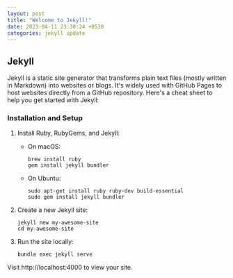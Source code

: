 ```yaml
---
layout: post
title: "Welcome to Jekyll!"
date: 2023-04-11 23:30:24 +0530
categories: jekyll update
---
```


## Jekyll

Jekyll is a static site generator that transforms plain text files (mostly written in Markdown) into websites or blogs. It's widely used with GitHub Pages to host websites directly from a GitHub repository. Here's a cheat sheet to help you get started with Jekyll:

### Installation and Setup

1. Install Ruby, RubyGems, and Jekyll:

   - On macOS:

     ```
     brew install ruby
     gem install jekyll bundler
     ```

   - On Ubuntu:

     ```
     sudo apt-get install ruby ruby-dev build-essential
     sudo gem install jekyll bundler
     ```

2. Create a new Jekyll site:

   ```
   jekyll new my-awesome-site
   cd my-awesome-site
   ```

3. Run the site locally:

   ```
   bundle exec jekyll serve
   ```

Visit http://localhost:4000 to view your site.

[jekyll-docs]: https://jekyllrb.com/docs/home
